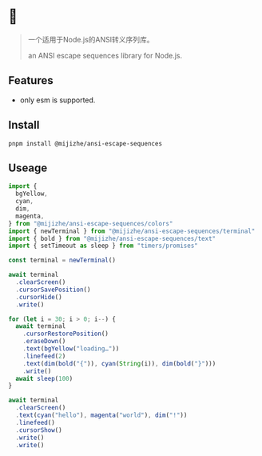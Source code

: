 # 🌈

> 一个适用于Node.js的ANSI转义序列库。
>
> an ANSI escape sequences library for Node.js.

## Features

- only esm is supported.

## Install

```shell
pnpm install @mijizhe/ansi-escape-sequences
```

## Useage

```typescript
import {
  bgYellow,
  cyan,
  dim,
  magenta,
} from "@mijizhe/ansi-escape-sequences/colors"
import { newTerminal } from "@mijizhe/ansi-escape-sequences/terminal"
import { bold } from "@mijizhe/ansi-escape-sequences/text"
import { setTimeout as sleep } from "timers/promises"

const terminal = newTerminal()

await terminal
  .clearScreen()
  .cursorSavePosition()
  .cursorHide()
  .write()

for (let i = 30; i > 0; i--) {
  await terminal
    .cursorRestorePosition()
    .eraseDown()
    .text(bgYellow("loading…"))
    .linefeed(2)
    .text(dim(bold("{")), cyan(String(i)), dim(bold("}")))
    .write()
  await sleep(100)
}

await terminal
  .clearScreen()
  .text(cyan("hello"), magenta("world"), dim("!"))
  .linefeed()
  .cursorShow()
  .write()
  .write()
```

